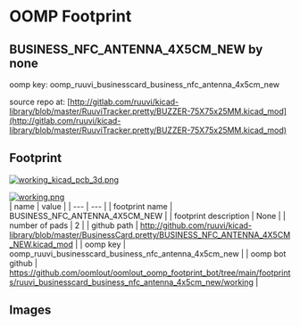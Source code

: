 # OOMP Footprint  
## BUSINESS_NFC_ANTENNA_4X5CM_NEW  by none  
  
oomp key: oomp_ruuvi_businesscard_business_nfc_antenna_4x5cm_new  
  
source repo at: [http://gitlab.com/ruuvi/kicad-library/blob/master/RuuviTracker.pretty/BUZZER-75X75x25MM.kicad_mod](http://gitlab.com/ruuvi/kicad-library/blob/master/RuuviTracker.pretty/BUZZER-75X75x25MM.kicad_mod)  
## Footprint  
  
[![working_kicad_pcb_3d.png](working_kicad_pcb_3d_600.png)](working_kicad_pcb_3d.png)  
  
[![working.png](working_600.png)](working.png)  
| name | value | 
| --- | --- | 
| footprint name | BUSINESS_NFC_ANTENNA_4X5CM_NEW | 
| footprint description | None | 
| number of pads | 2 | 
| github path | http://github.com/ruuvi/kicad-library/blob/master/BusinessCard.pretty/BUSINESS_NFC_ANTENNA_4X5CM_NEW.kicad_mod | 
| oomp key | oomp_ruuvi_businesscard_business_nfc_antenna_4x5cm_new | 
| oomp bot github | https://github.com/oomlout/oomlout_oomp_footprint_bot/tree/main/footprints/ruuvi_businesscard_business_nfc_antenna_4x5cm_new/working | 
## Images  
